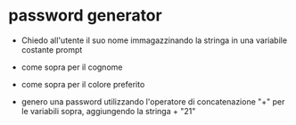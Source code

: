 <!-- Chiedi all'utente il suo nome,
poi chiedi il suo cognome,
poi chiedi il suo colore preferito
Infine scrivi sulla pagina nomecognomecolorepreferito21 -->

# password generator

- Chiedo all'utente il suo nome immagazzinando la stringa in una variabile costante prompt

- come sopra per il cognome

- come sopra per il colore preferito

- genero una password utilizzando l'operatore di concatenazione "+" per le variabili sopra, aggiungendo la stringa + "21"
